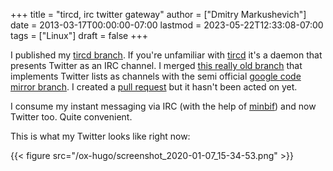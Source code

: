+++
title = "tircd, irc twitter gateway"
author = ["Dmitry Markushevich"]
date = 2013-03-17T00:00:00-07:00
lastmod = 2023-05-22T12:33:08-07:00
tags = ["Linux"]
draft = false
+++

I published my [tircd branch](https://github.com/dmitrym0/tircd). If you're
unfamiliar with [tircd](https://code.google.com/p/tircd/) it's a daemon that
presents Twitter as an IRC channel. I merged [this really old branch](https://github.com/DexterTheDragon/tircd) that implements Twitter lists
as channels with the semi official [google code mirror branch](https://github.com/drags/tircd).  I created a [pull request](https://github.com/drags/tircd/pull/1) but it hasn't been acted on yet.

I consume my instant messaging via IRC (with the help of
[minbif](https://symlink.me/projects/minbif/wiki)) and now Twitter too. Quite
convenient.

This is what my Twitter looks like right now:

{{< figure src="/ox-hugo/screenshot_2020-01-07_15-34-53.png" >}}
